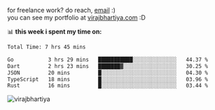 for freelance work? do reach, [email](mailto:vlbhartiya@gmail.com) :)<br/>
you can see my portfolio at [virajbhartiya.com](https://virajbhartiya.com) :D

📊 **this week i spent my time on:**

<!--START_SECTION:waka-->

```txt
Total Time: 7 hrs 45 mins

Go           3 hrs 29 mins   ███████████░░░░░░░░░░░░░░   44.37 %
Dart         2 hrs 23 mins   ███████▓░░░░░░░░░░░░░░░░░   30.25 %
JSON         20 mins         █░░░░░░░░░░░░░░░░░░░░░░░░   04.30 %
TypeScript   18 mins         █░░░░░░░░░░░░░░░░░░░░░░░░   03.96 %
Rust         16 mins         █░░░░░░░░░░░░░░░░░░░░░░░░   03.44 %
```

<!--END_SECTION:waka-->

<p align="left"> <img src="https://komarev.com/ghpvc/?username=virajbhartiya&color=blue" alt="virajbhartiya" /> </p>
